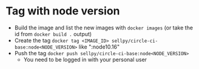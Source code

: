 # Tag with node version
- Build the image and list the new images with `docker images` (or take the id from `docker build .` output)
- Create the tag `docker tag <IMAGE_ID> sellpy/circle-ci-base:node<NODE_VERSION>` like ":node10.16"
- Push the tag `docker push sellpy/circle-ci-base:node<NODE_VERSION>`
  - You need to be logged in with your personal user